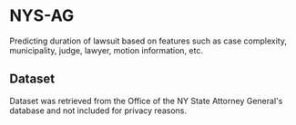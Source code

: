 # NYS-AG
Predicting duration of lawsuit based on features such as case complexity, municipality, judge, lawyer, motion information, etc.

## Dataset
Dataset was retrieved from the Office of the NY State Attorney General's database and not included for privacy reasons.
